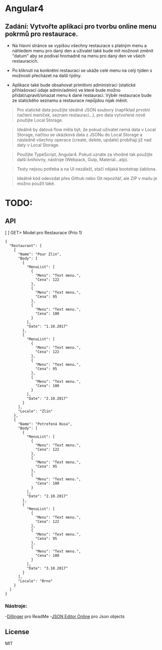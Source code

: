 # Angular4
## Zadání: Vytvořte aplikaci pro tvorbu online menu pokrmů pro restaurace.

- Na hlavní stránce se vypíšou všechny restaurace s platným menu a náhledem menu pro daný den a uživatel také bude mít možnost změnit "datum" aby se podíval hromadně na menu pro daný den ve všech restauracích.

- Po kliknutí na konkrétní restauraci se ukáže celé menu na celý týden s možností přecházet na další týdny.

- Aplikace také bude obsahovat primitivní administraci (statické přihlašovací údaje admin/admin) ve které bude možno přidat/upravit/smazat menu k dané restauraci. Výběr restaurace bude ze statického seznamu a restaurace nepůjdou nijak měnit.

>Pro statické data použijte ideálně JSON soubory (například prvotní načtení meníček, seznam restaurací...), pro data vytvořené nově použijte Local Storage. 

>Ideálně by datová flow měla být, že pokud uživatel nemá data v Local Storage, načtou se ukázková data z JSONu do Local Storage a následně všechny operace (create, delete, update) probíhají již nad daty v Local Storage.

>Použijte TypeScript, Angular4. Pokud uznáte za vhodné tak použijte další knihovny, nástroje (Webpack, Gulp, Material...atp).

>Testy nejsou potřeba a na UI nezáleží, stačí nějaká bootstrap šablona.

>Ideálně kód odevzdat přes Github nebo Git repozitář, ale ZIP v mailu je možno použít také.

# TODO:
## API
[ ] GET> Model pro Restaurace (Prio 1)
```
{
  "Restaurant": [
    {
      "Name": "Pour Zlin",
      "Body": [
        {
          "MenuList": [
            {
              "Menu": "Text menu.",
              "Cena": 122
            },
            {
              "Menu": "Text menu.",
              "Cena": 95
            },
            {
              "Menu": "Text menu.",
              "Cena": 100
            }
          ],
          "Date": "1.10.2017"
        },
        {
          "MenuList": [
            {
              "Menu": "Text menu.",
              "Cena": 122
            },
            {
              "Menu": "Text menu.",
              "Cena": 95
            },
            {
              "Menu": "Text menu.",
              "Cena": 100
            }
          ],
          "Date": "2.10.2017"
        }
      ],
      "Locale": "Zlín"
    },
    {
      "Name": "Potrefená Husa",
      "Body": [
        {
          "MenuList": [
            {
              "Menu": "Text menu.",
              "Cena": 122
            },
            {
              "Menu": "Text menu.",
              "Cena": 95
            },
            {
              "Menu": "Text menu.",
              "Cena": 100
            }
          ],
          "Date": "2.10.2017"
        },
        {
          "MenuList": [
            {
              "Menu": "Text menu.",
              "Cena": 122
            },
            {
              "Menu": "Text menu.",
              "Cena": 95
            },
            {
              "Menu": "Text menu.",
              "Cena": 100
            }
          ],
          "Date": "3.10.2017"
        }
      ],
      "Locale": "Brno"
    }
  ]
}
```
### Nástroje:
-[Dillinger](https://dillinger.io/) pro ReadMe
-[JSON Editor Online](http://jsoneditoronline.org/) pro Json objects

License
----

MIT